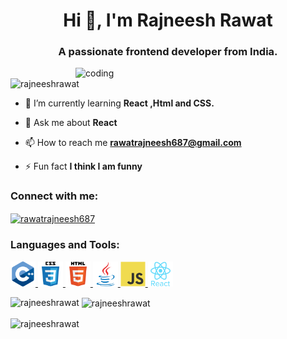 <h1 align="center">Hi 👋, I'm Rajneesh Rawat </h1>
<h3 align="center">A passionate frontend developer from India.</h3>
<img align="right" alt="coding" width ="400" src="https://miro.medium.com/max/1200/0*goaFvkjpQM-0p0h6."> 


<p align="left"> <img src="https://komarev.com/ghpvc/?username=rajneeshrawat&label=Profile%20views&color=0e75b6&style=flat" alt="rajneeshrawat" /> </p>


- 🌱 I’m currently learning **React ,Html and CSS.**

- 💬 Ask me about **React**

- 📫 How to reach me **rawatrajneesh687@gmail.com**

- ⚡ Fun fact **I think I am funny**

<h3 align="left">Connect with me:</h3>
<p align="left">

<a href="https://www.hackerrank.com/rawatrajneesh687" target="blank"><img align="center" src="https://raw.githubusercontent.com/rahuldkjain/github-profile-readme-generator/master/src/images/icons/Social/hackerrank.svg" alt="rawatrajneesh687" height="30" width="40" /></a>
</p>

<h3 align="left">Languages and Tools:</h3>
<p align="left"> <a href="https://www.w3schools.com/cpp/" target="_blank" rel="noreferrer"> <img src="https://raw.githubusercontent.com/devicons/devicon/master/icons/cplusplus/cplusplus-original.svg" alt="cplusplus" width="40" height="40"/> </a> <a href="https://www.w3schools.com/css/" target="_blank" rel="noreferrer"> <img src="https://raw.githubusercontent.com/devicons/devicon/master/icons/css3/css3-original-wordmark.svg" alt="css3" width="40" height="40"/> </a> <a href="https://www.w3.org/html/" target="_blank" rel="noreferrer"> <img src="https://raw.githubusercontent.com/devicons/devicon/master/icons/html5/html5-original-wordmark.svg" alt="html5" width="40" height="40"/> </a> <a href="https://www.java.com" target="_blank" rel="noreferrer"> <img src="https://raw.githubusercontent.com/devicons/devicon/master/icons/java/java-original.svg" alt="java" width="40" height="40"/> </a> <a href="https://developer.mozilla.org/en-US/docs/Web/JavaScript" target="_blank" rel="noreferrer"> <img src="https://raw.githubusercontent.com/devicons/devicon/master/icons/javascript/javascript-original.svg" alt="javascript" width="40" height="40"/> </a> <a href="https://reactjs.org/" target="_blank" rel="noreferrer"> <img src="https://raw.githubusercontent.com/devicons/devicon/master/icons/react/react-original-wordmark.svg" alt="react" width="40" height="40"/> </a> </p>

<p><img align="left" src="https://github-readme-stats.vercel.app/api/top-langs?username=rajneeshrawat&show_icons=true&locale=en&layout=compact" alt="rajneeshrawat" /></p>

<p>&nbsp;<img align="center" src="https://github-readme-stats.vercel.app/api?username=rajneeshrawat&show_icons=true&locale=en" alt="rajneeshrawat" /></p>

<p><img align="center" src="https://github-readme-streak-stats.herokuapp.com/?user=rajneeshrawat&" alt="rajneeshrawat" /></p>
